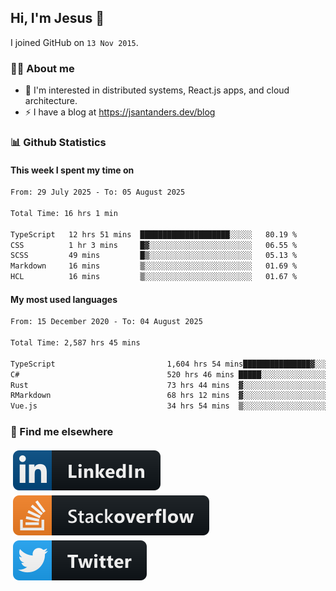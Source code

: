 ## Hi, I'm Jesus 👋

I joined GitHub on `13 Nov 2015`.

<!-- Talking about you -->

### 👨‍💻 About me

- 👦 I'm interested in distributed systems, React.js apps, and cloud architecture.
- ⚡️ I have a blog at <https://jsantanders.dev/blog>

### 📊 Github Statistics

#### This week I spent my time on

<!--START_SECTION:weekly-->

```txt
From: 29 July 2025 - To: 05 August 2025

Total Time: 16 hrs 1 min

TypeScript   12 hrs 51 mins  ████████████████████░░░░░   80.19 %
CSS          1 hr 3 mins     █▓░░░░░░░░░░░░░░░░░░░░░░░   06.55 %
SCSS         49 mins         █▒░░░░░░░░░░░░░░░░░░░░░░░   05.13 %
Markdown     16 mins         ▒░░░░░░░░░░░░░░░░░░░░░░░░   01.69 %
HCL          16 mins         ▒░░░░░░░░░░░░░░░░░░░░░░░░   01.67 %
```

<!--END_SECTION:weekly-->

#### My most used languages

<!--START_SECTION:alltime-->

```txt
From: 15 December 2020 - To: 04 August 2025

Total Time: 2,587 hrs 45 mins

TypeScript                         1,604 hrs 54 mins███████████████▓░░░░░░░░░   62.02 %
C#                                 520 hrs 46 mins █████░░░░░░░░░░░░░░░░░░░░   20.12 %
Rust                               73 hrs 44 mins  ▓░░░░░░░░░░░░░░░░░░░░░░░░   02.85 %
RMarkdown                          68 hrs 12 mins  ▓░░░░░░░░░░░░░░░░░░░░░░░░   02.64 %
Vue.js                             34 hrs 54 mins  ▒░░░░░░░░░░░░░░░░░░░░░░░░   01.35 %
```

<!--END_SECTION:alltime-->

### 📢 Find me elsewhere

<p>
  <a target="_blank" href="https://linkedin.com/in/jsantanders">
    <img src="https://github.com/jsantanders/jsantanders/blob/master/img/linkedin.svg" alt="LinkedIn" style="vertical-align:top; margin:4px">
  </a>
  
  <a target="_blank" href="https://stackoverflow.com/users/7318331/jesus-santander">
    <img src="https://github.com/jsantanders/jsantanders/blob/master/img/stackoverflow.svg" alt="StackOverflow" style="vertical-align:top; margin:4px">
  </a>
  
  <a target="_blank" href="http://twitter.com/jsantanders">
    <img src="https://github.com/jsantanders/jsantanders/blob/master/img/twitter.svg" alt="Twitter" style="vertical-align:top; margin:4px">
  </a>
</p>
